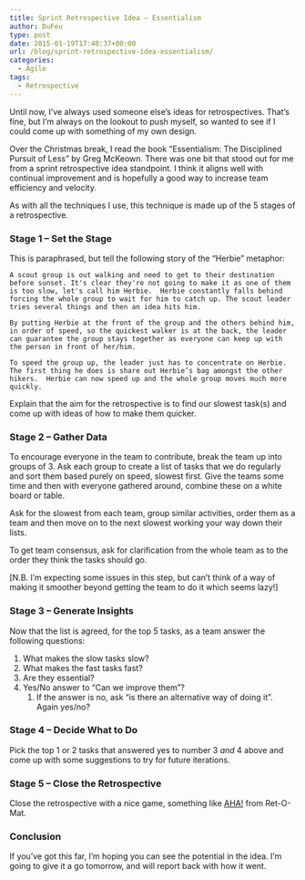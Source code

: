 ```yaml
---
title: Sprint Retrospective Idea – Essentialism
author: DuFeu
type: post
date: 2015-01-19T17:40:37+00:00
url: /blog/sprint-retrospective-idea-essentialism/
categories:
  - Agile
tags:
  - Retrospective
---
```


Until now, I&#8217;ve always used someone else&#8217;s ideas for retrospectives. That&#8217;s fine, but I&#8217;m always on the lookout to push myself, so wanted to see if I could come up with something of my own design.

Over the Christmas break, I read the book &#8220;Essentialism: The Disciplined Pursuit of Less&#8221; by Greg McKeown. There was one bit that stood out for me from a sprint retrospective idea standpoint. I think it aligns well with continual improvement and is hopefully a good way to increase team efficiency and velocity.

As with all the techniques I use, this technique is made up of the 5 stages of a retrospective.

### Stage 1 &#8211; Set the Stage

This is paraphrased, but tell the following story of the &#8220;Herbie&#8221; metaphor:

    A scout group is out walking and need to get to their destination before sunset. It's clear they're not going to make it as one of them is too slow, let's call him Herbie.  Herbie constantly falls behind forcing the whole group to wait for him to catch up. The scout leader tries several things and then an idea hits him.

    By putting Herbie at the front of the group and the others behind him, in order of speed, so the quickest walker is at the back, the leader can guarantee the group stays together as everyone can keep up with the person in front of her/him.

    To speed the group up, the leader just has to concentrate on Herbie. The first thing he does is share out Herbie’s bag amongst the other hikers.  Herbie can now speed up and the whole group moves much more quickly.

Explain that the aim for the retrospective is to find our slowest task(s) and come up with ideas of how to make them quicker.

### Stage 2 &#8211; Gather Data

To encourage everyone in the team to contribute, break the team up into groups of 3. Ask each group to create a list of tasks that we do regularly and sort them based purely on speed, slowest first. Give the teams some time and then with everyone gathered around, combine these on a white board or table.

Ask for the slowest from each team, group similar activities, order them as a team and then move on to the next slowest working your way down their lists.

To get team consensus, ask for clarification from the whole team as to the order they think the tasks should go.

[N.B. I&#8217;m expecting some issues in this step, but can&#8217;t think of a way of making it smoother beyond getting the team to do it which seems lazy!]

### Stage 3 &#8211; Generate Insights

Now that the list is agreed, for the top 5 tasks, as a team answer the following questions:

1. What makes the slow tasks slow?
2. What makes the fast tasks fast?
3. Are they essential?
4. Yes/No answer to &#8220;Can we improve them&#8221;?
   1. If the answer is no, ask &#8220;is there an alternative way of doing it&#8221;. Again yes/no?

### Stage 4 &#8211; Decide What to Do

Pick the top 1 or 2 tasks that answered yes to number 3 _and_ 4 above and come up with some suggestions to try for future iterations.

### Stage 5 &#8211; Close the Retrospective

Close the retrospective with a nice game, something like [AHA!][1] from Ret-O-Mat.

### Conclusion

If you&#8217;ve got this far, I&#8217;m hoping you can see the potential in the idea. I&#8217;m going to give it a go tomorrow, and will report back with how it went.

[1]: http://www.plans-for-retrospectives.com/?id=60

